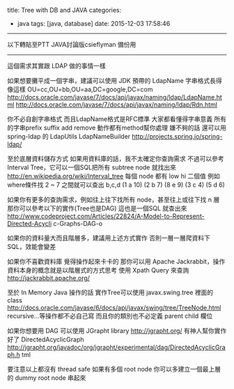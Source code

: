 title: Tree with DB and JAVA
categories:
  - java
tags: [java, database]
date: 2015-12-03 17:58:46
---

以下轉貼至PTT JAVA討論版csieflyman
備份用
<!-- more -->

-------------------------------------------------------------------------------

這個需求其實跟 LDAP 做的事情一樣

如果想要攤平成一個字串，建議可以使用 JDK 預帶的 LdapName
字串格式長得像這樣 OU=cc,OU=bb,OU=aa,DC=google,DC=com
http://docs.oracle.com/javase/7/docs/api/javax/naming/ldap/LdapName.html
http://docs.oracle.com/javase/7/docs/api/javax/naming/ldap/Rdn.html

你不必自創字串格式 而且LdapName格式是RFC標準 大家都看懂得字串意義
所有的字串prefix suffix add remove 動作都有method幫你處理
嫌不夠的話 還可以用 spring-ldap 的 LdapUtils LdapNameBuilder
http://projects.spring.io/spring-ldap/

至於底層資料儲存方式
如果用資料庫的話，我不太確定你查詢需求
不過可以參考 Interval Tree，它可以一個SQL把所有 subtree node 就找出來
http://en.wikipedia.org/wiki/Interval_tree
每個 node 都有 low hi 二個值
例如 where條件找 2 ~ 7 之間就可以查出 b,c,d
         (1 a 10)
    (2 b 7)   (8 e 9)
(3 c 4) (5 d 6)

如果你有更多的查詢需求，例如往上往下找所有 node，甚至往上或往下找 n 層
那你可以參考以下的實作(Tree也是DAG) 這也是一個SQL 就查出來
http://www.codeproject.com/Articles/22824/A-Model-to-Represent-Directed-Acycli
c-Graphs-DAG-o

如果你的資料量大而且階層多，建議用上述方式實作
否則一層一層爬資料下SQL，效能會變差

如果你不喜歡資料庫 覺得操作起來卡卡的
那你可以用 Apache Jackrabbit，操作資料本身的概念就是以階層式的方式思考
使用 Xpath Query 來查詢
 http://jackrabbit.apache.org/

至於 In Memory Java 操作的話
實作Tree可以使用 javax.swing.tree 裡面的class
http://docs.oracle.com/javase/6/docs/api/javax/swing/tree/TreeNode.html
recursive…等操作都不必自己寫 而且你的類別也不必定義 parent child 欄位

如果你想要用 DAG 可以使用 JGrapht library
http://jgrapht.org/
有神人幫你實作好了 DirectedAcyclicGraph
http://jgrapht.org/javadoc/org/jgrapht/experimental/dag/DirectedAcyclicGraph.h
tml

要注意以上都沒有 thread safe
如果有多個 root node 你可以多建立一個最上層的 dummy root node 串起來


